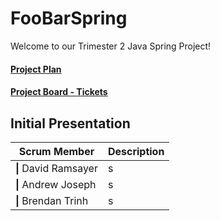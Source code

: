 # FooBarSpring
Welcome to our Trimester 2 Java Spring Project!
#### [Project Plan](https://docs.google.com/document/d/1BfC11oQnmn8DtsHVdqGQ3fDUcyWNKPyixhZ0jkPgNaM)
#### [Project Board - Tickets](https://github.com/AndrewPhilipJoseph/FooBarSpring/projects/1)

## **Initial Presentation**

| Scrum Member | Description |
|--------|-------|
| **\|** David Ramsayer |s|
| **\|** Andrew Joseph  |s|
| **\|** Brendan Trinh  |s|
